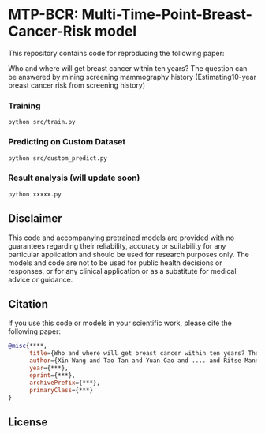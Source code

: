# MTP-BCR: Multi-Time-Point-Breast-Cancer-Risk model 

This repository contains code for reproducing the following paper:

Who and where will get breast cancer within ten years? The question can be answered by mining screening mammography history
(Estimating10-year breast cancer risk from screening history)

[//]: # (The configs ablowe are meant to specify exact implementation details and our experimental procedure)

### Training
```
python src/train.py
```

### Predicting on Custom Dataset 
```
python src/custom_predict.py
```

### Result analysis (will update soon)
```
python xxxxx.py
```

[//]: # (The configs above are meant to specify exact implementation details and our experimental procedure)

## Disclaimer

This code and accompanying pretrained models are provided with no guarantees
regarding their reliability, accuracy or suitability for any particular
application and should be used for research purposes only. The models and code
are not to be used for public health decisions or responses, or for any
clinical application or as a substitute for medical advice or guidance.


## Citation

If you use this code or models in your scientific work, please cite the
following paper:

```bibtex
@misc{****,
      title={Who and where will get breast cancer within ten years? The question can be answered by mining screening mammography history}, 
      author={Xin Wang and Tao Tan and Yuan Gao and .... and Ritse Mann},
      year={***},
      eprint={***},
      archivePrefix={***},
      primaryClass={***}
}
```

## License